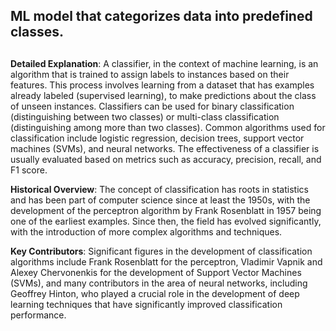 ## ML model that categorizes data into predefined classes.
##
   
**Detailed Explanation**: A classifier, in the context of machine learning, is an algorithm that is trained to assign labels to instances based on their features. This process involves learning from a dataset that has examples already labeled (supervised learning), to make predictions about the class of unseen instances. Classifiers can be used for binary classification (distinguishing between two classes) or multi-class classification (distinguishing among more than two classes). Common algorithms used for classification include logistic regression, decision trees, support vector machines (SVMs), and neural networks. The effectiveness of a classifier is usually evaluated based on metrics such as accuracy, precision, recall, and F1 score.

 **Historical Overview**: The concept of classification has roots in statistics and has been part of computer science since at least the 1950s, with the development of the perceptron algorithm by Frank Rosenblatt in 1957 being one of the earliest examples. Since then, the field has evolved significantly, with the introduction of more complex algorithms and techniques.

**Key Contributors**: Significant figures in the development of classification algorithms include Frank Rosenblatt for the perceptron, Vladimir Vapnik and Alexey Chervonenkis for the development of Support Vector Machines (SVMs), and many contributors in the area of neural networks, including Geoffrey Hinton, who played a crucial role in the development of deep learning techniques that have significantly improved classification performance.